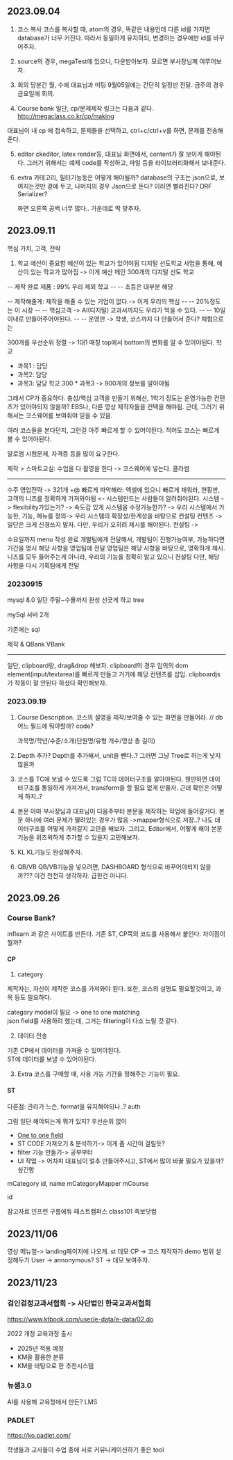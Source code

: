 ## 2023.09.04

1. 코스 복사
   코스를 복사할 때, atom의 경우, 똑같은 내용인데 다른 id를 가지면 database가 너무 커진다.
   따라서 동일하게 유지하되, 변경하는 경우에만 id를 바꾸어주자.

2. source의 경우, megaTest에 있으니, 다운받아보자.
   모르면 부사장님께 여쭈어보자.

3. 회의
   당분간 월, 수에 대표님과 미팅
   9월05일에는 간단히 일정만 전달.
   금주의 경우 금요일에 회의.

4. Course bank
   일단, cp/문제제작 링크는 다음과 같다.
   http://megaclass.co.kr/cp/making

대표님이 내 cp 에 접속하고, 문제들을 선택하고, ctrl+c/ctrl+v를 하면, 문제를 전송해준다.

5. editor
   ckeditor, latex render등, 대표님 화면에서, content가 잘 보이게 해야된다.
   그러기 위해서는 예제 code를 작성하고, 파일 등을 라이브러리화해서 보내준다.

6. extra
   카테고리, 필터기능등은 어떻게 해야될까?
   database의 구조는 json으로, 보여지는것만 겉에 두고, 나머지의 경우 Json으로 둔다? 이러면 빨라진다?
   DRF Serializer?

   화면 오른쪽 공백 너무 많다.. 가운데로 딱 맞추자.

## 2023.09.11

핵심 가치, 고객, 전략

1. 학교
   예산이 중요함
   예산이 있는 학교가 있어야됨
   디지털 선도학교 사업을 통해, 예산이 있는 학교가 많아짐 -> 이게 예산 메인
   300개의 디지털 선도 학교

-- 제작 완료 제품 : 99% 우리 제외 학교
-- -- 초등은 대부분 해당

-- 제작해줄게: 제작을 해줄 수 있는 기업이 없다.-> 이게 우리의 핵심
-- -- 20%정도는 이 시장
-- -- 핵심고객 -> AI(디지털) 교과서까지도 우리가 먹을 수 있다.
-- -- 10일 이내로 만들어주어야된다.
-- -- 운영판 -> 학생, 코스까지 다 만들어서 준다? 체험으로는

300개를 우선순위 정렬 -> 1대1 매칭
top에서 bottom의 변화를 알 수 있어야된다.
학교

- 과목1 : 담당
- 과목2: 담당
- 과목3: 담당
  학교 300 \* 과목3 -> 900개의 정보를 알아야됨

그래서 CP가 중요하다.
충성/핵심 고객을 만들기 위해선, 1학기 정도는 운영가능한 컨텐츠가 있어야되지 않을까?
EBS나, 다른 영상 제작자들을 컨택을 해야됨. 근데, 그러기 위해서는 코스웨어를 보여줘야 믿을 수 있음.

여러 코스들을 본다던지, 그런걸 아주 빠르게 할 수 있어야된다.
적어도 코스는 빠르게 볼 수 있어야된다.

알로엠
시험문제, 자격증 등을 많이 요구한다.

제작 > 스마트교실: 수업을 다 촬영을 한다 -> 코스웨어에 넣는다.
클라썸

---

수주
영업전략
-> 321개 +@ 빠르게 파악해라: 엑셀에 있으니 빠르게 채워라, 현황판, 고객의 니즈를 정확하게 가져와야됨 <- 시스템만드는 사람들이 알려줘야된다.
시스템
-> flexibility가있는거?
-> 속도감 있게 시스템을 수정가능한가?
-> 우리 시스템에서 가능한, 기능, 메뉴를 정의-> 우리 시스템의 확장성/한계성을 바탕으로 컨설팅
컨텐츠
-> 일단은 크게 신경쓰지 말자. 다만, 우리가 오히려 제시를 해야된다.
컨설팅
->

수요일까지 menu 작성 완료
개발팀에게 전달해서, 개발팀이 진행가능여부, 가능하다면 기간을 명시
해당 사항을 영업팀에 전달
영업팀은 해당 사항을 바탕으로, 명확하게 제시. 니즈를 모두 들어주는게 아니라, 우리의 기능을 정확히 알고 있으니 컨설팅
다만, 해당 사항을 다시 기획팀에게 전달

### 20230915

mysql 8.0
일단 주말~수욜까지 완성
선긋게 하고
tree

mySql
서버 2개

기존에는 sql

제작 & QBank VBank

---

일단, clipboard랑, drag&drop 해보자.
clipboard의 경우 임의의 dom element(input/textarea)를 빠르게 만들고 거기에 해당 컨텐츠를 삽입.
clipboardjs 가 작동이 잘 안된다 하셨다 확인해보자.

### 2023.09.19

1. Course Description.
   코스의 설명을 제작/보여줄 수 있는 화면을 만들어라. // db 어느 필드에 둬야할까? code?

   과목명/학년/수준/소개(단원명/유형 개수/영상 총 길이)

2. Depth 추가?
   Depth를 추가해서, unit을 뺀다..?
   그러면 그냥 Tree로 하는게 낫지 않을까

3. 코스를 TC에 보낼 수 있도록
   그럼 TC의 데이터구조를 알아야된다. 웬만하면 데이터구조를 통일하게 가져가서, transform을 할 필요 없게 만들자.
   근데 확인은 어떻게 하지..?

4. 본문
   아마 부사장님과 대표님이 다음주부터 본문을 제작하는 작업에 들어갈거다. 본문 하나에 여러 문제가 딸려있는 경우가 많음 ->mapper형식으로 저장..?
   나도 데이터구조를 어떻게 가져갈지 고민을 해보자.
   그리고, Editor에서, 어떻게 해야 본문기능을 위즈윅하게 추가할 수 있을지 고민해보자.

5. KL
   KL기능도 완성해주자.

6. QB/VB
   QB/VB기능을 넣으려면, DASHBOARD 형식으로 바꾸어야되지 않을까???
   이건 천천히 생각하자. 급한건 아니다.

## 2023.09.26

### Course Bank?

inflearn 과 같은 사이트를 만든다.
기존 ST, CP쪽의 코드를 사용해서 붙인다.
차이점이 뭘까?

#### CP

1. category

제작자는, 자신이 제작한 코스를 가져와야 된다. 또한, 코스의 설명도 필요할것이고, 과목 등도 필요하다.

category model이 필요 -> one to one matching  
json field를 사용하려 했는데, 그거는 filtering이 다소 느릴 것 같다.

2. 데이터 전송

기존 CP에서 데이터를 가져올 수 있어야된다.  
ST에 데이터를 보낼 수 있어야된다.

3. Extra
   코스를 구매할 때, 사용 가능 기간을 정해주는 기능이 필요.

#### ST

다른점: 관리가 느슨, format을 유지해야되나..? auth

그럼 일단 해야되는게 뭐가 있지? 우선순위 없이

- [One to one field](https://docs.djangoproject.com/en/4.2/topics/db/examples/one_to_one/)
- ST CODE 가져오기 & 분석하기-> 이게 좀 시간이 걸릴듯?
- filter 기능 만들기-> 공부부터
- UI 작업 -> 어차피 대표님이 얼추 만들어주시고, ST에서 많이 바꿀 필요가 있을까? 싶긴함

mCategory
id, name
mCategoryMapper
mCourse

id

참고자료
인프런
구름에듀
패스트캠퍼스
class101
족보닷컴

## 2023/11/06

영상 메뉴얼-> landing페이지에 나오게.
st 데모
CP -> 코스 제작자가 demo 범위 설정해두기
User -> annonymous?
ST -> 데모 보여주자.

## 2023/11/23

### 검인검정교과서협회 -> 사단법인 한국교과서협회

https://www.ktbook.com/user/e-data/e-data/02.do

2022 개정 교육과정 출시

- 2025년 적용 예정
- KM을 활용한 분류
- KM을 바탕으로 한 추천시스템

### 뉴샘3.0

AI를 사용해 교육청에서 만든? LMS

### PADLET

https://ko.padlet.com/

학생들과 교사들이 수업 중에 서로 커뮤니케이션하기 좋은 tool
